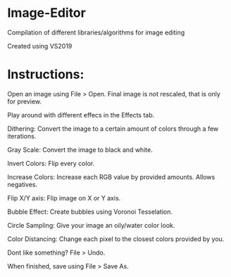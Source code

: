 # Image-Editor
Compilation of different libraries/algorithms for image editing

Created using VS2019

# Instructions:

Open an image using File > Open. Final image is not rescaled, that is only for preview.

Play around with different effecs in the Effects tab.

Dithering: Convert the image to a certain amount of colors through a few iterations.

Gray Scale: Convert the image to black and white.

Invert Colors: Flip every color.

Increase Colors: Increase each RGB value by provided amounts. Allows negatives.

Flip X/Y axis: Flip image on X or Y axis.

Bubble Effect: Create bubbles using Voronoi Tesselation.

Circle Sampling: Give your image an oily/water color look.

Color Distancing: Change each pixel to the closest colors provided by you.

Dont like something? File > Undo.

When finished, save using File > Save As.
